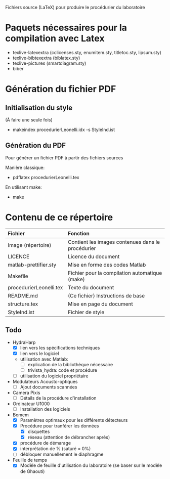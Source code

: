 Fichiers source (LaTeX) pour produire le procédurier du laboratoire

# Paquets nécessaires pour la compilation avec Latex
- texlive-latexextra (cclicenses.sty, enumitem.sty, titletoc.sty, lipsum.sty)
- texlive-bibtexextra (biblatex.sty)
- texlive-pictures (smartdiagram.sty)
- biber

# Génération du fichier PDF

## Initialisation du style

(À faire une seule fois)

-   makeindex procedurierLeonelli.idx -s StyleInd.ist

## Génération du PDF
Pour générer un fichier PDF à partir des fichiers sources

Manière classique:
-	pdflatex procedurierLeonelli.tex

En utilisant make:
-	make

# Contenu de ce répertoire


|Fichier|Fonction|
|:---------|:----------|
|Image (répertoire)| Contient les images contenues dans le procédurier|
|LICENCE| Licence du document|
|matlab-prettifier.sty| Mise en forme des codes Matlab|
|Makefile| Fichier pour la compilation automatique (make)|
|procedurierLeonelli.tex| Texte du document|
|README.md| (Ce fichier) Instructions de base|
|structure.tex| Mise en page du document|
|StyleInd.ist| Fichier de style|

## Todo

- HydraHarp
  - [X] lien vers les spécifications techniques
  - [X] lien vers le logiciel
  - utilisation avec Matlab:
    - [ ] explication de la bibliothèque nécessaire
    - [ ] trivista_hydra: code et procédure
  - [ ] utilisation du logiciel propriétaire
- Modulateurs Acousto-optiques
  - [ ] Ajout documents scannées
- Camera Pixis
  - [ ] Détails de la procédure d'installation
- Ordinateur U1000
  - [ ] Installation des logiciels
- Bomem
  - [X] Paramètres optimaux pour les différents détecteurs
  - [X] Procédure pour tranférer les données
    - [X] disquettes
    - [X] réseau (attention de débrancher après)
  - [X] procédure de démarage
  - [X] interprétation de % (saturé = 0%)
  - [ ] débloquer manuellement le diaphragme
- Feuille de temps
  - [X] Modèle de feuille d'utilisation du laboratoire (se baser sur le modèle de Ghaouti)
